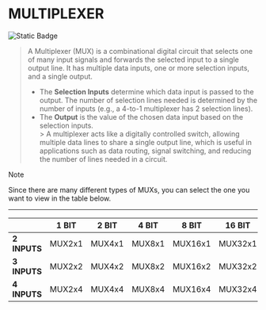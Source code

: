 # MULTIPLEXER
![Static Badge](https://img.shields.io/badge/MULTIPLE_CIRCUITS-red)


> A Multiplexer (MUX) is a combinational digital circuit that selects one of many input signals and forwards the selected input to a single output line. It has multiple data inputs, one or more selection inputs, and a single output.
> - The **Selection Inputs** determine which data input is passed to the output. The number of selection lines needed is determined by the number of inputs (e.g., a 4-to-1 multiplexer has 2 selection lines).
> - The **Output** is the value of the chosen data input based on the selection inputs.  
    > A multiplexer acts like a digitally controlled switch, allowing multiple data lines to share a single output line, which is useful in applications such as data routing, signal switching, and reducing the number of lines needed in a circuit.

> [!Note]
> Since there are many different types of MUXs, you can select the one you want to view in the table
> below.
---
<div align="center">

|              | **1 BIT** | **2 BIT** | **4 BIT** | **8 BIT** | **16 BIT** |
|--------------|-----------|-----------|-----------|-----------|------------|
| **2 INPUTS** | MUX2x1    | MUX4x1    | MUX8x1    | MUX16x1   | MUX32x1    |
| **3 INPUTS** | MUX2x2    | MUX4x2    | MUX8x2    | MUX16x2   | MUX32x2    |
| **4 INPUTS** | MUX2x4    | MUX4x4    | MUX8x4    | MUX16x4   | MUX32x4    |

</div>